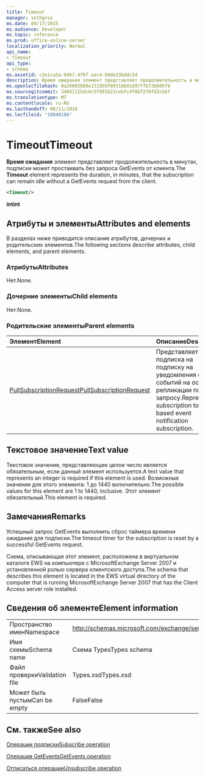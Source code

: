 ```yaml
---
title: Timeout
manager: sethgros
ms.date: 09/17/2015
ms.audience: Developer
ms.topic: reference
ms.prod: office-online-server
localization_priority: Normal
api_name:
- Timeout
api_type:
- schema
ms.assetid: c2e1ca5a-6667-4f6f-aac4-89de33bddc54
description: Время ожидания элемент представляет продолжительность в минутах, подписки может простаивать без запроса GetEvents от клиента.
ms.openlocfilehash: 0a26002689e131959f09318b01d97ffb73b605f9
ms.sourcegitcommit: 34041125dc8c5f993b21cebfc4f8b72f0fd2cb6f
ms.translationtype: MT
ms.contentlocale: ru-RU
ms.lasthandoff: 06/11/2018
ms.locfileid: "19840186"
---
```

# <a name="timeout"></a><span data-ttu-id="a824f-103">Timeout</span><span class="sxs-lookup"><span data-stu-id="a824f-103">Timeout</span></span>

<span data-ttu-id="a824f-104">**Время ожидания** элемент представляет продолжительность в минутах, подписки может простаивать без запроса GetEvents от клиента.</span><span class="sxs-lookup"><span data-stu-id="a824f-104">The **Timeout** element represents the duration, in minutes, that the subscription can remain idle without a GetEvents request from the client.</span></span> 
  
```xml
<Timeout/>
```

 <span data-ttu-id="a824f-105">**int**</span><span class="sxs-lookup"><span data-stu-id="a824f-105">**int**</span></span>
## <a name="attributes-and-elements"></a><span data-ttu-id="a824f-106">Атрибуты и элементы</span><span class="sxs-lookup"><span data-stu-id="a824f-106">Attributes and elements</span></span>

<span data-ttu-id="a824f-107">В разделах ниже приводится описание атрибутов, дочерних и родительских элементов.</span><span class="sxs-lookup"><span data-stu-id="a824f-107">The following sections describe attributes, child elements, and parent elements.</span></span>
  
### <a name="attributes"></a><span data-ttu-id="a824f-108">Атрибуты</span><span class="sxs-lookup"><span data-stu-id="a824f-108">Attributes</span></span>

<span data-ttu-id="a824f-109">Нет.</span><span class="sxs-lookup"><span data-stu-id="a824f-109">None.</span></span>
  
### <a name="child-elements"></a><span data-ttu-id="a824f-110">Дочерние элементы</span><span class="sxs-lookup"><span data-stu-id="a824f-110">Child elements</span></span>

<span data-ttu-id="a824f-111">Нет.</span><span class="sxs-lookup"><span data-stu-id="a824f-111">None.</span></span>
  
### <a name="parent-elements"></a><span data-ttu-id="a824f-112">Родительские элементы</span><span class="sxs-lookup"><span data-stu-id="a824f-112">Parent elements</span></span>

|<span data-ttu-id="a824f-113">**Элемент**</span><span class="sxs-lookup"><span data-stu-id="a824f-113">**Element**</span></span>|<span data-ttu-id="a824f-114">**Описание**</span><span class="sxs-lookup"><span data-stu-id="a824f-114">**Description**</span></span>|
|:-----|:-----|
|[<span data-ttu-id="a824f-115">PullSubscriptionRequest</span><span class="sxs-lookup"><span data-stu-id="a824f-115">PullSubscriptionRequest</span></span>](pullsubscriptionrequest.md) <br/> |<span data-ttu-id="a824f-116">Представляет подписка на подписку на уведомления о событий на основе репликации по запросу.</span><span class="sxs-lookup"><span data-stu-id="a824f-116">Represents a subscription to a pull-based event notification subscription.</span></span>  <br/> |
   
## <a name="text-value"></a><span data-ttu-id="a824f-117">Текстовое значение</span><span class="sxs-lookup"><span data-stu-id="a824f-117">Text value</span></span>

<span data-ttu-id="a824f-118">Текстовое значение, представляющее целое число является обязательным, если данный элемент используется.</span><span class="sxs-lookup"><span data-stu-id="a824f-118">A text value that represents an integer is required if this element is used.</span></span> <span data-ttu-id="a824f-119">Возможные значения для этого элемента: 1 до 1440 включительно.</span><span class="sxs-lookup"><span data-stu-id="a824f-119">The possible values for this element are 1 to 1440, inclusive.</span></span> <span data-ttu-id="a824f-120">Этот элемент обязательный.</span><span class="sxs-lookup"><span data-stu-id="a824f-120">This element is required.</span></span>
  
## <a name="remarks"></a><span data-ttu-id="a824f-121">Замечания</span><span class="sxs-lookup"><span data-stu-id="a824f-121">Remarks</span></span>

<span data-ttu-id="a824f-122">Успешный запрос GetEvents выполнить сброс таймера времени ожидания для подписки.</span><span class="sxs-lookup"><span data-stu-id="a824f-122">The timeout timer for the subscription is reset by a successful GetEvents request.</span></span>
  
<span data-ttu-id="a824f-123">Схема, описывающая этот элемент, расположена в виртуальном каталоге EWS на компьютере с MicrosoftExchange Server 2007 и установленной ролью сервера клиентского доступа.</span><span class="sxs-lookup"><span data-stu-id="a824f-123">The schema that describes this element is located in the EWS virtual directory of the computer that is running MicrosoftExchange Server 2007 that has the Client Access server role installed.</span></span> 
  
## <a name="element-information"></a><span data-ttu-id="a824f-124">Сведения об элементе</span><span class="sxs-lookup"><span data-stu-id="a824f-124">Element information</span></span>

|||
|:-----|:-----|
|<span data-ttu-id="a824f-125">Пространство имен</span><span class="sxs-lookup"><span data-stu-id="a824f-125">Namespace</span></span>  <br/> |http://schemas.microsoft.com/exchange/services/2006/types  <br/> |
|<span data-ttu-id="a824f-126">Имя схемы</span><span class="sxs-lookup"><span data-stu-id="a824f-126">Schema name</span></span>  <br/> |<span data-ttu-id="a824f-127">Схема Types</span><span class="sxs-lookup"><span data-stu-id="a824f-127">Types schema</span></span>  <br/> |
|<span data-ttu-id="a824f-128">Файл проверки</span><span class="sxs-lookup"><span data-stu-id="a824f-128">Validation file</span></span>  <br/> |<span data-ttu-id="a824f-129">Types.xsd</span><span class="sxs-lookup"><span data-stu-id="a824f-129">Types.xsd</span></span>  <br/> |
|<span data-ttu-id="a824f-130">Может быть пустым</span><span class="sxs-lookup"><span data-stu-id="a824f-130">Can be empty</span></span>  <br/> |<span data-ttu-id="a824f-131">False</span><span class="sxs-lookup"><span data-stu-id="a824f-131">False</span></span>  <br/> |
   
## <a name="see-also"></a><span data-ttu-id="a824f-132">См. также</span><span class="sxs-lookup"><span data-stu-id="a824f-132">See also</span></span>



[<span data-ttu-id="a824f-133">Операции подписки</span><span class="sxs-lookup"><span data-stu-id="a824f-133">Subscribe operation</span></span>](subscribe-operation.md)
  
[<span data-ttu-id="a824f-134">Операция GetEvents</span><span class="sxs-lookup"><span data-stu-id="a824f-134">GetEvents operation</span></span>](getevents-operation.md)
  
[<span data-ttu-id="a824f-135">Отписаться операции</span><span class="sxs-lookup"><span data-stu-id="a824f-135">Unsubscribe operation</span></span>](unsubscribe-operation.md)

